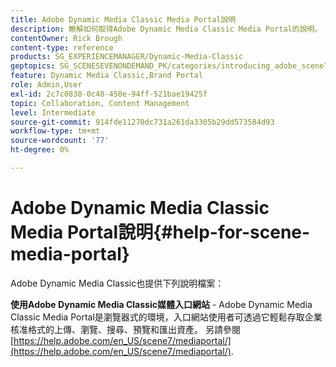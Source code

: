 ```yaml
---
title: Adobe Dynamic Media Classic Media Portal說明
description: 瞭解如何取得Adobe Dynamic Media Classic Media Portal的說明。
contentOwner: Rick Brough
content-type: reference
products: SG_EXPERIENCEMANAGER/Dynamic-Media-Classic
geptopics: SG_SCENESEVENONDEMAND_PK/categories/introducing_adobe_scene7
feature: Dynamic Media Classic,Brand Portal
role: Admin,User
exl-id: 2c7c0838-0c48-450e-94ff-521bae19425f
topic: Collaboration, Content Management
level: Intermediate
source-git-commit: 914fde11270dc731a261da3305b29dd573584d93
workflow-type: tm+mt
source-wordcount: '77'
ht-degree: 0%

---
```


# Adobe Dynamic Media Classic Media Portal說明{#help-for-scene-media-portal}

Adobe Dynamic Media Classic也提供下列說明檔案：

**使用Adobe Dynamic Media Classic媒體入口網站** - Adobe Dynamic Media Classic Media Portal是瀏覽器式的環境，入口網站使用者可透過它輕鬆存取企業核准格式的上傳、瀏覽、搜尋、預覽和匯出資產。 另請參閱 [https://help.adobe.com/en_US/scene7/mediaportal/](https://help.adobe.com/en_US/scene7/mediaportal/).

<!-- Is this topic still needed? -rb 04/22/21
 used to point to www.adobe.com/go/learn_sc7_mediaportalusing_en and http://help.adobe.com/en_US/scene7/mediaportal/-->